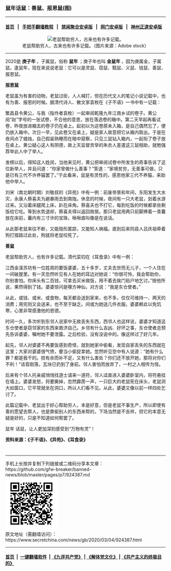 ### 鼠年话鼠：善鼠、报恩鼠(图)
------------------------

#### [首页](https://github.com/gfw-breaker/banned-news/blob/master/README.md) &nbsp;&nbsp;|&nbsp;&nbsp; [手把手翻墙教程](https://github.com/gfw-breaker/guides/wiki) &nbsp;&nbsp;|&nbsp;&nbsp; [禁闻聚合安卓版](https://github.com/gfw-breaker/bn-android) &nbsp;&nbsp;|&nbsp;&nbsp; [网门安卓版](https://github.com/oGate2/oGate) &nbsp;&nbsp;|&nbsp;&nbsp; [神州正道安卓版](https://github.com/SzzdOgate/update) 



<div class="article_right" style="fone-color:#000">
 <p style="text-align:center">
  <img alt="老鼠帮助穷人，古来也有许多记载。" src="//img3.secretchina.com/pic/2020/2-4/p2619322a511618055-ss.jpg" style="height:337px; width:600px"/>
  <br>
   老鼠帮助穷人，古来也有许多记载。（图片来源：Adobe stock）
   <span id="hideid" name="hideid" style="color:red;display:none;">
    <span href="https://www.secretchina.com">
    </span>
   </span>
  </br>
 </p>
 <div id="txt-mid1-t21-2017">
  

---


  </div>
 </div>
 <p>
  2020是
  <strong>
   <span href="https://www.secretchina.com/news/gb/tag/庚子年" target="_blank">
    庚子年
   </span>
  </strong>
  ，子属鼠，俗称
  <strong>
   鼠年
  </strong>
  ；庚子年也叫
  <strong>
   金鼠年
  </strong>
  ，因为庚属金，子属鼠。逢鼠年，现在来说说老鼠：它可以是灵鼠、窃鼠、黠鼠、义鼠、钱鼠、善鼠、报恩鼠。
  <span id="hideid" name="hideid" style="color:red;display:none;">
   <span href="https://www.secretchina.com">
   </span>
  </span>
 </p>
 <p>
  <strong>
   报恩鼠
  </strong>
 </p>
 <p>
  老鼠虽为有害的动物，老鼠过街，人人喊打，但在历代文人的笔记小说记载中，也有为善、报恩的时候。据清代诗人、散文家袁枚在《子不语》一书中有一记载：
 </p>
 <p>
  繁昌县令黄公，与我（指作者袁枚）一起审阅乾隆九年江南乡试的卷子。黄公阅“赵”字号的一张试卷，不合他的意思，放在落选卷的箱中。第二天早起再看试卷，昨夜放进箱去的卷子仍在桌上。起初以为这卷原未入箱，是自己偶然忘了，便仍放入箱中。次日一早，见此卷又在桌上，疑是家人故意把它从箱内取出。于是在夜间点了蜡烛，自己假装熟睡而在暗中窥察，只见三鼠钻入箱内，一起衔了卷子放在桌上。黄公疑心这人有阴德，故上天监督贡举的朱衣人差遣这三鼠相助，就勉强荐举此人中了举人。
 </p>
 <p>
  发榜以后，得知这人姓闵，当他来见时，黄公把审阅试卷中所发生的奇事告诉了这位新举人，并且问道：“你家曾做什么善事？”答道：“家境贫穷，无善事可做，只是已有三代不许养猫罢了。”于此看来，鼠是有灵性的，感恩他家三代不养猫，来助他中举人。
 </p>
 <p>
  刘宋（南北朝时期）刘敬叔的《异苑》中有一例：前废帝景和年间，东阳发生大水灾，永康人蔡喜夫为避暴雨去到南陇。休息的时候，夜间有一只大老鼠，划着水游过来。又沿着床腿爬上床，趴在床角。蔡喜夫也不打它，每到吃饭的时候都拿些剩饭给它吃。等到水势退却，蔡喜夫得以返回故居。那只老鼠用两只前脚捧着一青囊放在床前，囊内有三寸许的宝珠，啾啾直叫像是在说话。
 </p>
 <p>
  从此那老鼠来往不断，又能隐形匿踪，又能知人祸福。直到后来同县人吕庆祖牵着狗打猎路过此处，狗就将老鼠咬死了。
 </p>
 <p>
  <strong>
   善鼠
  </strong>
 </p>
 <p>
  老鼠帮助穷人，也有许多记载。清代栾钧在《耳食录》中有一例：
 </p>
 <p>
  江西金溪苏坊有一位姓周的要饭婆婆，五十多岁，丈夫去世而无儿子，一个人住在一间破屋里。有一天忽然听见有人在她的耳边对她说：“你很可怜，我会帮助你，你别害怕。你床头有二百钱，可拿去买米做饭，用不着去挨门贴户地乞讨。”按他所说，果然得到了钱。婆婆惊问是哪方神仙，对方说：“我是东仓使者。”
 </p>
 <p>
  从此，或钱、或米、或食物，每天都会送到家来，也不多，仅仅可维持一、两天的消费；用完则又会送来，也不至于缺乏。间或为她送几件衣服。婆婆赖此以免饥寒，心里非常感激他的恩德。
 </p>
 <p>
  时间一久，多次听到东邻人说家中无故丢失东西，西邻人也这样说，婆婆才知道这东仓使者是窃邻家的东西来救济自己。乡邻有什么吉凶、好坏之事，东仓使者总预先告诉婆婆，嘱咐她不要泄露。之后检验，没有没说中的。像这样过了好几年。
 </p>
 <p>
  起先，邻人对婆婆不再要饭感到奇怪，就到她家中偷看，发现自家丢失的东西就在这里；大家对婆婆很气愤，要当小偷捉拿她。忽然听见空中有人说道：“她有什么罪？都是我干的。损有余而补不足，又有什么害处？你们还不放开她，那将对你们不利！”话音刚落，瓦块已扔到了身前。邻人害怕而放弃了，一村之人相传为怪。
 </p>
 <p>
  后来有个邻人托亲戚悄悄找道士请来一道符，邻人迳直进入婆婆卧室内，将符悬挂在墙上。婆婆发怒，将要撕掉，忽然霹雳一声，一只巨大的老鼠死在床头，老鼠洞大如窗口，它平常就坐在洞口，所以人们看不见。从此，婆婆又像以前一样四处乞讨了。
 </p>
 <p>
  此篇记载中，老鼠出于好心帮助穷人，本是好意，但是老鼠不事生产，所以即使有善的愿望去帮人，也是靠偷别人的东西来帮的，下场当然是不吉祥，但它的本意无疑是好的，只是不知道如何帮罢了。
 </p>
 <p>
  <span href="https://www.secretchina.com/news/gb/tag/鼠年" target="_blank">
   鼠年
  </span>
  话鼠，让人更加深刻感受到“万物有灵”！
 </p>
 <p>
  <strong>
   资料来源：《子不语》、《异苑》、《耳食录》
  </strong>
  <center>
   <div>
    <div id="txt-mid2-t22-2017" style="display: block;  max-height: 351px;  overflow: hidden;">
     <div id="SC-21xxx">
     </div>
     <ins class="adsbygoogle" data-ad-client="ca-pub-1276641434651360" data-ad-format="auto" data-ad-slot="4301710469" data-full-width-responsive="true" style="display:block">
     </ins>
    </div>
   </div>
  </center>
  <div style="padding-top:12px;">
  </div>
 </p>
</div>

<hr/>
手机上长按并复制下列链接或二维码分享本文章：<br/>
https://github.com/gfw-breaker/banned-news/blob/master/pages/p7/924387.md <br/>
<a href='https://github.com/gfw-breaker/banned-news/blob/master/pages/p7/924387.md'><img src='https://github.com/gfw-breaker/banned-news/blob/master/pages/p7/924387.md.png'/></a> <br/>
原文地址（需翻墙访问）：https://www.secretchina.com/news/gb/2020/03/04/924387.html


------------------------
#### [首页](https://github.com/gfw-breaker/banned-news/blob/master/README.md) &nbsp;|&nbsp; [一键翻墙软件](https://github.com/gfw-breaker/nogfw/blob/master/README.md) &nbsp;| [《九评共产党》](https://github.com/gfw-breaker/9ping.md/blob/master/README.md#九评之一评共产党是什么) | [《解体党文化》](https://github.com/gfw-breaker/jtdwh.md/blob/master/README.md) | [《共产主义的终极目的》](https://github.com/gfw-breaker/gczydzjmd.md/blob/master/README.md)


<img src='http://gfw-breaker.win/banned-news/pages/p7/924387.md' width='0px' height='0px'/>